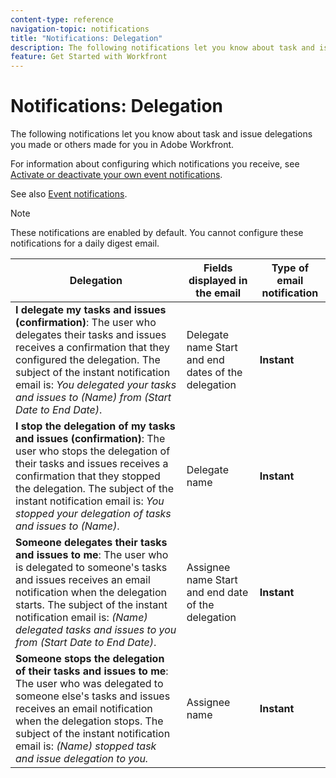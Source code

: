```yaml
---
content-type: reference
navigation-topic: notifications
title: "Notifications: Delegation"
description: The following notifications let you know about task and issue delegations you have made or others made for you in Adobe Workfront. 
feature: Get Started with Workfront
---
```


# Notifications: Delegation

The following notifications let you know about task and issue delegations you made or others made for you in Adobe Workfront.

For information about configuring which notifications you receive, see [Activate or deactivate your own event notifications](activate-or-deactivate-your-own-event-notifications.md).

See also [Event notifications](event-notifications.md).

>[!NOTE]
>
>These notifications are enabled by default. You cannot configure these notifications for a daily digest email.

| Delegation                                                                                                                                                                                                                                                                                     | Fields displayed in the email                       | Type of email notification |
|------------------------------------------------------------------------------------------------------------------------------------------------------------------------------------------------------------------------------------------------------------------------------------------------|-----------------------------------------------------|----------------------------|
|**I delegate my tasks and issues (confirmation)**: The user who delegates their tasks and issues receives a confirmation that they configured the delegation. The subject of the instant notification email is: *You delegated your tasks and issues to (Name) from (Start Date to End Date)*.        | Delegate name Start and end dates of the delegation | **Instant**                    |
|**I stop the delegation of my tasks and issues (confirmation)**: The user who stops the delegation of their tasks and issues receives a confirmation that they stopped the delegation. The subject of the instant notification email is: *You stopped your delegation of tasks and issues to (Name)*. | Delegate name                                       | **Instant**                    |
|**Someone delegates their tasks and issues to me**: The user who is delegated to someone's tasks and issues receives an email notification when the delegation starts. The subject of the instant notification email is: *(Name) delegated tasks and issues to you from (Start Date to End Date)*.    | Assignee name Start and end date of the delegation  | **Instant**                    |
|**Someone stops the delegation of their tasks and issues to me**: The user who was delegated to someone else's tasks and issues receives an email notification when the delegation stops. The subject of the instant notification email is: *(Name) stopped task and issue delegation to you.*       | Assignee name                                       | **Instant**                    |